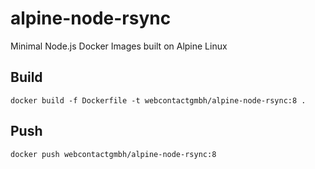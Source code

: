 # alpine-node-rsync
Minimal Node.js Docker Images built on Alpine Linux

## Build

    docker build -f Dockerfile -t webcontactgmbh/alpine-node-rsync:8 .

## Push

    docker push webcontactgmbh/alpine-node-rsync:8
